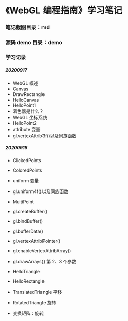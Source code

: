 # 《WebGL 编程指南》学习笔记

### 笔记截图目录：md

### 源码 demo 目录：demo

### 学习记录

##### 20200917

- WebGL 概述
- Canvas
- DrawRectangle
- HelloCanvas
- HelloPoint1
- 着色器是什么？
- WebGL 坐标系统
- HelloPoint2
- attribute 变量
- gl.vertexAttrib3f()以及同族函数

##### 20200918

- ClickedPoints
- ColoredPoints
- uniform 变量
- gl.uniform4f()以及同族函数

- MultiPoint
- gl.createBuffer()
- gl.bindBuffer()
- gl.bufferData()
- gl.vertexAttribPointer()
- gl.enableVertexAttribArray()
- gl.drawArrays() 第 2、3 个参数
- HelloTriangle
- HelloRectangle
- TranslatedTriangle 平移
- RotatedTriangle 旋转
- 变换矩阵：旋转
